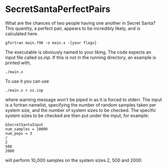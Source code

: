 # SecretSantaPerfectPairs
What are the chances of two people having one another in Secret Santa? 
This quantity, a perfect pair, appears to be incredibly likely, and is 
calculated here. 
```
gfortran main.f90 -o main.x -{your flags}
```
The executable is obviously named to your liking. 
The code expects an input file called _ss.inp_. If this is not in the running directory,
an example is printed with,
```
./main.x
```
To use it you can use 
```
./main.x > ss.inp
```
where warning message won't be piped in as it is forced to stderr. The input is a fortran namelist,
specifying the number of random samples taken per system size, and the number of system sizes to be checked. The specific system sizes to be checked are then put under the input, for example: 
```
&SecretSantaInput 
num_samples = 10000
num_pops = 3
/
2
500
2000
```
will perform 10_000 samples on the system sizes 2, 500 and 2000.